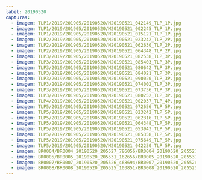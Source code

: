 ```yaml
---
label: 20190520
capturas:
  - imagem: TLP1/2019/201905/20190520/M20190521_042149_TLP_1P.jpg
  - imagem: TLP1/2019/201905/20190520/M20190521_002245_TLP_1P.jpg
  - imagem: TLP1/2019/201905/20190520/M20190521_015121_TLP_1P.jpg
  - imagem: TLP2/2019/201905/20190520/M20190521_023242_TLP_2P.jpg
  - imagem: TLP2/2019/201905/20190520/M20190521_062630_TLP_2P.jpg
  - imagem: TLP2/2019/201905/20190520/M20190521_064348_TLP_2P.jpg
  - imagem: TLP3/2019/201905/20190520/M20190521_082538_TLP_3P.jpg
  - imagem: TLP3/2019/201905/20190520/M20190521_085403_TLP_3P.jpg
  - imagem: TLP3/2019/201905/20190520/M20190521_080642_TLP_3P.jpg
  - imagem: TLP3/2019/201905/20190520/M20190521_084021_TLP_3P.jpg
  - imagem: TLP3/2019/201905/20190520/M20190521_090020_TLP_3P.jpg
  - imagem: TLP3/2019/201905/20190520/M20190521_074002_TLP_3P.jpg
  - imagem: TLP3/2019/201905/20190520/M20190521_073736_TLP_3P.jpg
  - imagem: TLP3/2019/201905/20190520/M20190521_080252_TLP_3P.jpg
  - imagem: TLP4/2019/201905/20190520/M20190521_002037_TLP_4P.jpg
  - imagem: TLP5/2019/201905/20190520/M20190521_072656_TLP_5P.jpg
  - imagem: TLP5/2019/201905/20190520/M20190521_023242_TLP_5P.jpg
  - imagem: TLP5/2019/201905/20190520/M20190521_062316_TLP_5P.jpg
  - imagem: TLP5/2019/201905/20190520/M20190521_064348_TLP_5P.jpg
  - imagem: TLP5/2019/201905/20190520/M20190521_053943_TLP_5P.jpg
  - imagem: TLP5/2019/201905/20190520/M20190521_085358_TLP_5P.jpg
  - imagem: TLP5/2019/201905/20190520/M20190521_075649_TLP_5P.jpg
  - imagem: TLP5/2019/201905/20190520/M20190521_042230_TLP_5P.jpg
  - imagem: BR0004/BR0004_20190520_205527_786056/BR0004_20190520_205527_786056_stack_331_meteors.jpg
  - imagem: BR0005/BR0005_20190520_205531_162656/BR0005_20190520_205531_162656_stack_1_meteors.jpg
  - imagem: BR0007/BR0007_20190520_205526_468694/BR0007_20190520_205526_468694_stack_3_meteors.jpg
  - imagem: BR0008/BR0008_20190520_205525_103851/BR0008_20190520_205525_103851_stack_1_meteors.jpg
---
```

